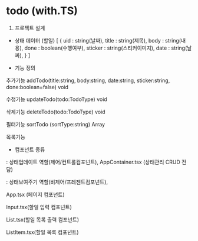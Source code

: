 # todo (with.TS)

1.  프로젝트 설계

- 상태 데이터 (할일)
  [
  {
  uid : string(날짜),
  title : string(제목),
  body : string(내용),
  done : boolean(수행여부),
  sticker : string(스티커이미지),
  date : string(날짜),
  }
  ]

- 기능 정의

추가기능
addTodo(title:string, body:string, date:string, sticker:string, done:boolean=false) void

수정기능
updateTodo(todo:TodoType) void

삭제기능
deleteTodo(todo:TodoType) void

필터기능
sortTodo (sortType:string) Array<TodoType>

목록기능

- 컴포넌트 종류

: 상태업데이트 역할(제어/컨트롤컴포넌트),
AppContainer.tsx (상태관리 CRUD 전담)

: 상태보여주기 역할(비제어/프레젠트컴포넌트),

App.tsx (페이지 컴포넌트)

Input.tsx(할일 입력 컴포넌트)

List.tsx(할일 목록 출력 컴포넌트)

ListItem.tsx(할일 목록 컴포넌트)

